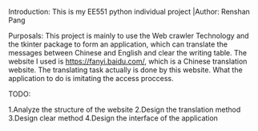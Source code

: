 Introduction:
This is my EE551 python individual project |Author: Renshan Pang

Purposals:
This project is mainly to use the Web crawler Technology and the tkinter package to form an application, which can translate the messages between Chinese and English and clear the writing table. The website I used is https://fanyi.baidu.com/, which is a Chinese translation website. The translating task actually is done by this website. What the application to do is imitating the access proccess.

TODO:

1.Analyze the structure of the website
2.Design the translation method
3.Design clear method
4.Design the interface of the application
